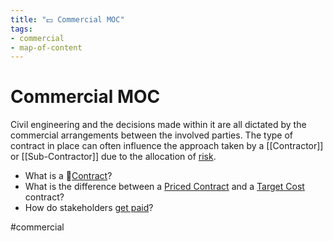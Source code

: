 ```yaml
---
title: "💵 Commercial MOC"
tags: 
- commercial
- map-of-content
---
```

# Commercial MOC
Civil engineering and the decisions made within it are all dictated by the commercial arrangements between the involved parties. The type of contract in place can often influence the approach taken by a [[Contractor]] or [[Sub-Contractor]] due to the allocation of [risk](notes/Risk).

 - What is a 📝[Contract](notes/Civil%20Engineering%20MOC/Commercial%20MOC/Contract.md)?
 - What is the difference between a [Priced Contract](notes/Civil%20Engineering%20MOC/Commercial%20MOC/Priced%20Contract.md) and a [Target Cost](notes/Target%20Cost.md) contract?
 - How do stakeholders [get paid](notes/Getting%20Paid.md)?

#commercial 





